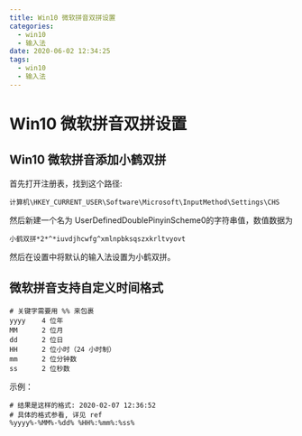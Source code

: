 ```yaml
---
title: Win10 微软拼音双拼设置
categories:
  - win10
  - 输入法
date: 2020-06-02 12:34:25
tags:
  - win10
  - 输入法
---
```


# Win10 微软拼音双拼设置

## Win10 微软拼音添加小鹤双拼

首先打开注册表，找到这个路径: 
```
计算机\HKEY_CURRENT_USER\Software\Microsoft\InputMethod\Settings\CHS
```
然后新建一个名为 UserDefinedDoublePinyinScheme0的字符串值，数值数据为

```
小鹤双拼*2*^*iuvdjhcwfg^xmlnpbksqszxkrltvyovt
```

然后在设置中将默认的输入法设置为小鹤双拼。


## 微软拼音支持自定义时间格式

```
# 关键字需要用 %% 来包裹
yyyy    4 位年
MM	    2 位月
dd	    2 位日
HH  	2 位小时（24 小时制）
mm  	2 位分钟数
ss  	2 位秒数
```

示例：

```
# 结果是这样的格式: 2020-02-07 12:36:52
# 具体的格式参看, 详见 ref
%yyyy%-%MM%-%dd% %HH%:%mm%:%ss%
```
